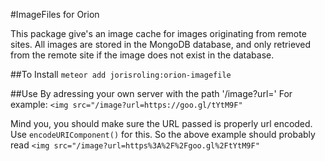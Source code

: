 #ImageFiles for Orion

This package give's an image cache for images originating from remote sites. All images are stored in the MongoDB database, and only retrieved from the remote site if the image does not exist in the database.

##To Install
```meteor add jorisroling:orion-imagefile```

##Use
By adressing your own server with the path '/image?url=<ORIGINAL URL>' For example:
```<img src="/image?url=https://goo.gl/tYtM9F"```

Mind you, you should make sure the URL passed is properly url encoded. Use ```encodeURIComponent()``` for this.
So the above example should probably read
```<img src="/image?url=https%3A%2F%2Fgoo.gl%2FtYtM9F"```


